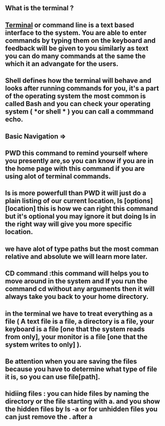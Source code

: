 ## What is the terminal ?
## [Terminal](https://www.microsoft.com/en-us/p/windows-terminal/9n0dx20hk701?activetab=pivot:overviewtab) or command line  is a text based interface to the system. You are able to enter commands by typing them on the keyboard and feedback will be given to you similarly as text you can do many commands at the same the which it an advangate for the users.
## Shell defines how the terminal will behave and looks after running commands for you, it's a part of the operating system the most common is called Bash and you can check your operating system ( *or shell * ) you can call a commmand **echo**.
## Basic Navigation =>
## PWD this command to remind yourself where you presently are,so you can know if you are in the home page with this command if you are using alot of terminal commands.
## ls is more powerfull than PWD  it will just do a plain listing of our current location, ls [options] [location] this is how we can right this command but it's optional you may ignore it but doing ls in the right way will give you more specific location.
## we have alot of type paths but the most comman relative and absolute we will learn more later.
## CD command :this command will helps you to move around in the system and  If you run the command cd without any arguments then it will always take you back to your home directory.
## in the terminal we have to treat everything as a file ( A text file is a file, a directory is a file, your keyboard is a file [one that the system reads from only], your monitor is a file [one that the system writes to only] ).
## Be attention when you are saving the files because you have to determine what type of file it is, so you can use file[path].
## hidiing files : you can hide files by naming the directory or the file starting with a. and you show the hidden files by ls -a or for unhidden files you can just remove the . after a 